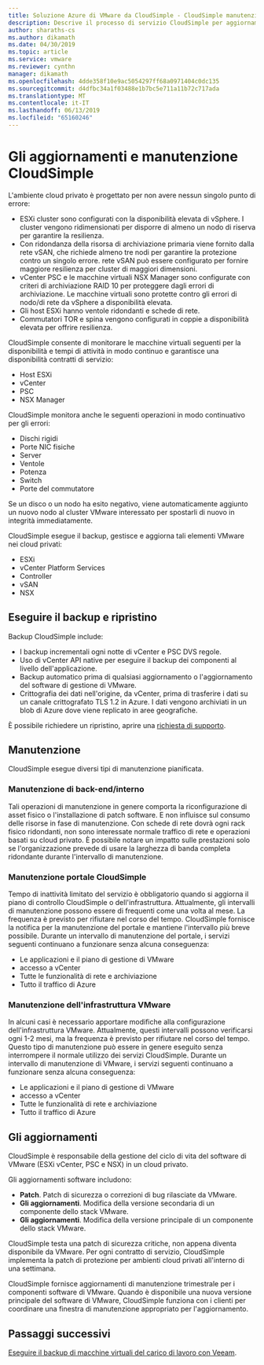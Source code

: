```yaml
---
title: Soluzione Azure di VMware da CloudSimple - CloudSimple manutenzione e aggiornamenti
description: Descrive il processo di servizio CloudSimple per aggiornamenti e manutenzione pianificata
author: sharaths-cs
ms.author: dikamath
ms.date: 04/30/2019
ms.topic: article
ms.service: vmware
ms.reviewer: cynthn
manager: dikamath
ms.openlocfilehash: 4dde358f10e9ac5054297ff68a0971404c0dc135
ms.sourcegitcommit: d4dfbc34a1f03488e1b7bc5e711a11b72c717ada
ms.translationtype: MT
ms.contentlocale: it-IT
ms.lasthandoff: 06/13/2019
ms.locfileid: "65160246"
---
```

# <a name="cloudsimple-maintenance-and-updates"></a>Gli aggiornamenti e manutenzione CloudSimple

L'ambiente cloud privato è progettato per non avere nessun singolo punto di errore:

* ESXi cluster sono configurati con la disponibilità elevata di vSphere. I cluster vengono ridimensionati per disporre di almeno un nodo di riserva per garantire la resilienza.
* Con ridondanza della risorsa di archiviazione primaria viene fornito dalla rete vSAN, che richiede almeno tre nodi per garantire la protezione contro un singolo errore. rete vSAN può essere configurato per fornire maggiore resilienza per cluster di maggiori dimensioni.
* vCenter PSC e le macchine virtuali NSX Manager sono configurate con criteri di archiviazione RAID 10 per proteggere dagli errori di archiviazione. Le macchine virtuali sono protette contro gli errori di nodo/di rete da vSphere a disponibilità elevata.
* Gli host ESXi hanno ventole ridondanti e schede di rete.
* Commutatori TOR e spina vengono configurati in coppie a disponibilità elevata per offrire resilienza.

CloudSimple consente di monitorare le macchine virtuali seguenti per la disponibilità e tempi di attività in modo continuo e garantisce una disponibilità contratti di servizio:

* Host ESXi
* vCenter
* PSC
* NSX Manager

CloudSimple monitora anche le seguenti operazioni in modo continuativo per gli errori:

* Dischi rigidi
* Porte NIC fisiche
* Server
* Ventole
* Potenza
* Switch
* Porte del commutatore

Se un disco o un nodo ha esito negativo, viene automaticamente aggiunto un nuovo nodo al cluster VMware interessato per spostarli di nuovo in integrità immediatamente.

CloudSimple esegue il backup, gestisce e aggiorna tali elementi VMware nei cloud privati:

* ESXi
* vCenter Platform Services
* Controller
* vSAN
* NSX

## <a name="back-up-and-restore"></a>Eseguire il backup e ripristino

Backup CloudSimple include:

* I backup incrementali ogni notte di vCenter e PSC DVS regole.
* Uso di vCenter API native per eseguire il backup dei componenti al livello dell'applicazione.
* Backup automatico prima di qualsiasi aggiornamento o l'aggiornamento del software di gestione di VMware.
* Crittografia dei dati nell'origine, da vCenter, prima di trasferire i dati su un canale crittografato TLS 1.2 in Azure. I dati vengono archiviati in un blob di Azure dove viene replicato in aree geografiche.

È possibile richiedere un ripristino, aprire una [richiesta di supporto](https://portal.azure.com/#blade/Microsoft_Azure_Support/HelpAndSupportBlade/newsupportrequest).

## <a name="maintenance"></a>Manutenzione

CloudSimple esegue diversi tipi di manutenzione pianificata.

### <a name="backendinternal-maintenance"></a>Manutenzione di back-end/interno

Tali operazioni di manutenzione in genere comporta la riconfigurazione di asset fisico o l'installazione di patch software. E non influisce sul consumo delle risorse in fase di manutenzione. Con schede di rete dovrà ogni rack fisico ridondanti, non sono interessate normale traffico di rete e operazioni basati su cloud privato. È possibile notare un impatto sulle prestazioni solo se l'organizzazione prevede di usare la larghezza di banda completa ridondante durante l'intervallo di manutenzione.

### <a name="cloudsimple-portal-maintenance"></a>Manutenzione portale CloudSimple

Tempo di inattività limitato del servizio è obbligatorio quando si aggiorna il piano di controllo CloudSimple o dell'infrastruttura. Attualmente, gli intervalli di manutenzione possono essere di frequenti come una volta al mese. La frequenza è previsto per rifiutare nel corso del tempo. CloudSimple fornisce la notifica per la manutenzione del portale e mantiene l'intervallo più breve possibile. Durante un intervallo di manutenzione del portale, i servizi seguenti continuano a funzionare senza alcuna conseguenza:

* Le applicazioni e il piano di gestione di VMware
* accesso a vCenter
* Tutte le funzionalità di rete e archiviazione
* Tutto il traffico di Azure

### <a name="vmware-infrastructure-maintenance"></a>Manutenzione dell'infrastruttura VMware

In alcuni casi è necessario apportare modifiche alla configurazione dell'infrastruttura VMware.  Attualmente, questi intervalli possono verificarsi ogni 1-2 mesi, ma la frequenza è previsto per rifiutare nel corso del tempo. Questo tipo di manutenzione può essere in genere eseguito senza interrompere il normale utilizzo dei servizi CloudSimple. Durante un intervallo di manutenzione di VMware, i servizi seguenti continuano a funzionare senza alcuna conseguenza:

* Le applicazioni e il piano di gestione di VMware
* accesso a vCenter
* Tutte le funzionalità di rete e archiviazione
* Tutto il traffico di Azure

## <a name="updates-and-upgrades"></a>Gli aggiornamenti

CloudSimple è responsabile della gestione del ciclo di vita del software di VMware (ESXi vCenter, PSC e NSX) in un cloud privato.

Gli aggiornamenti software includono:

* **Patch**. Patch di sicurezza o correzioni di bug rilasciate da VMware.
* **Gli aggiornamenti**. Modifica della versione secondaria di un componente dello stack VMware.
* **Gli aggiornamenti**. Modifica della versione principale di un componente dello stack VMware.

CloudSimple testa una patch di sicurezza critiche, non appena diventa disponibile da VMware. Per ogni contratto di servizio, CloudSimple implementa la patch di protezione per ambienti cloud privati all'interno di una settimana.

CloudSimple fornisce aggiornamenti di manutenzione trimestrale per i componenti software di VMware. Quando è disponibile una nuova versione principale del software di VMware, CloudSimple funziona con i clienti per coordinare una finestra di manutenzione appropriato per l'aggiornamento.

## <a name="next-steps"></a>Passaggi successivi

[Eseguire il backup di macchine virtuali del carico di lavoro con Veeam](https://docs.azure.cloudsimple.com/backup-workloads-veeam/).